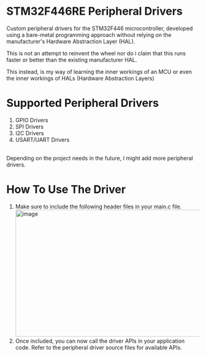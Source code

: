# STM32F446RE Peripheral Drivers
Custom peripheral drivers for the STM32F446 microcontroller, developed using a bare-metal programming approach without relying on the manufacturer's Hardware Abstraction Layer (HAL).

This is not an attempt to reinvent the wheel nor do i claim that this runs faster or better than the existing manufacturer HAL. 

This instead, is my way of learning the inner workings of an MCU or even the inner workings of HALs (Hardware Abstraction Layers)

# Supported Peripheral Drivers
1. GPIO Drivers 
2. SPI Drivers
3. I2C Drivers
4. USART/UART Drivers


<br>Depending on the project needs in the future, I might add more peripheral drivers. 

# How To Use The Driver
1. Make sure to include the following header files in your main.c file.
   <br><img width="1399" height="330" alt="image" src="https://github.com/user-attachments/assets/c0ac0037-8196-4c69-9f13-b1ae02a491aa" />
2. Once included, you can now call the driver APIs in your application code. Refer to the peripheral driver source files for available APIs.  
